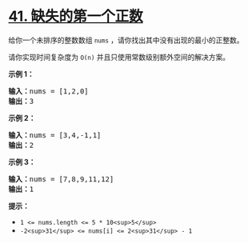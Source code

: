 # [41. 缺失的第一个正数](https://leetcode.cn/problems/first-missing-positive/)

给你一个未排序的整数数组 `nums` ，请你找出其中没有出现的最小的正整数。

请你实现时间复杂度为 `O(n)` 并且只使用常数级别额外空间的解决方案。

**示例 1：**

<pre><strong>输入：</strong>nums = [1,2,0]
<strong>输出：</strong>3
</pre>

**示例 2：**

<pre><strong>输入：</strong>nums = [3,4,-1,1]
<strong>输出：</strong>2
</pre>

**示例 3：**

<pre><strong>输入：</strong>nums = [7,8,9,11,12]
<strong>输出：</strong>1
</pre>

**提示：**

* `1 <= nums.length <= 5 * 10<sup>5</sup>`
* `-2<sup>31</sup> <= nums[i] <= 2<sup>31</sup> - 1`

